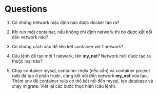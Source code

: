 # Questions

1. Có những network mặc định nào được docker tạo ra?

1. Khi run một container, nếu không chỉ định network thì nó được kết nối đến network nào?

1. Có những cách nào để liên kết container với 1 network?

1. Câu lệnh để tạo mới 1 network, tên **my_net**? Network mới được tạo ra thuộc loại nào?

1. Chạy container mysql, container redis (nếu cần) và container project rails đã tạo ở phần trước, cùng kết nối đến network **my_net** vừa tạo. Thêm env để container rails có thể kết nối đến mysql, tạo database và chạy migrate. Viết lại các bước thực hiện (câu lệnh).
